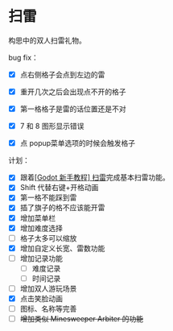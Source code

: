 # 扫雷
构思中的双人扫雷礼物。



bug fix：

- [x] 点右侧格子会点到左边的雷
- [x] 重开几次之后会出现点不开的格子
- [x] 第一格格子是雷的话位置还是不对
- [x] 7 和 8 图形显示错误
- [x] 点 popup菜单选项的时候会触发格子



计划：

- [x] 跟着[[Godot 新手教程] 扫雷](https://www.bilibili.com/video/BV1yK4y1w7hF/)完成基本扫雷功能。
- [x] Shift 代替右键+开格动画
- [x] 第一格不能踩到雷
- [x] 插了旗子的格不应该能开雷
- [x] 增加菜单栏
- [x] 增加难度选择
- [ ] 格子太多可以缩放
- [x] 增加自定义长宽、雷数功能
- [ ] 增加记录功能
  - [ ] 难度记录
  - [ ] 时间记录
- [ ] 增加双人游玩场景
- [x] 点击笑脸动画
- [ ] 图标、名称等完善
- [ ] ~~增加类似 Minesweeper Arbiter 的功能~~
